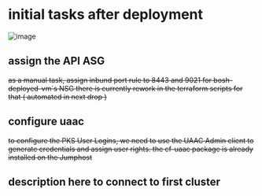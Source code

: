 # initial tasks after deployment
![image](https://user-images.githubusercontent.com/8255007/51299845-0ec12b80-1a2a-11e9-91ac-eedd39687b2f.png)

## assign the API ASG

~~as a manual task, assign inbund port rule to 8443 and 9021 for bosh-deployed-vm´s NSG
there is currently rework in the terraform scripts for that
( automated in next drop )~~

## configure uaac

~~to configure the PKS User Logins, we need to use the UAAC Admin client to generate credentials and assign user rights. 
the cf-uaac package is already installed on the Jumphost~~

## description here to connect to first cluster
